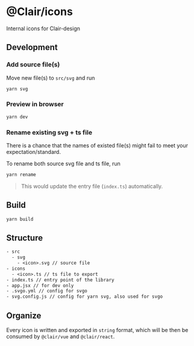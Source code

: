 # @Clair/icons

Internal icons for Clair-design

## Development

### Add source file(s)

Move new file(s) to `src/svg` and run

```bash
yarn svg
```

### Preview in browser

```bash
yarn dev
```

### Rename existing svg + ts file

There is a chance that the names of existed file(s) might fail to meet your expectation/standard.

To rename both source svg file and ts file, run

```bash
yarn rename
```

> This would update the entry file (`index.ts`) automatically.

## Build

```bash
yarn build
```

## Structure

```txt
- src
  - svg
    - <icon>.svg // source file
- icons
  - <icon>.ts // ts file to export
- index.ts // entry point of the library
- app.jsx // for dev only
- .svgo.yml // config for svgo
- svg.config.js // config for yarn svg, also used for svgo
```

## Organize

Every icon is written and exported in `string` format, which will be then be consumed by `@clair/vue` and `@clair/react`.
